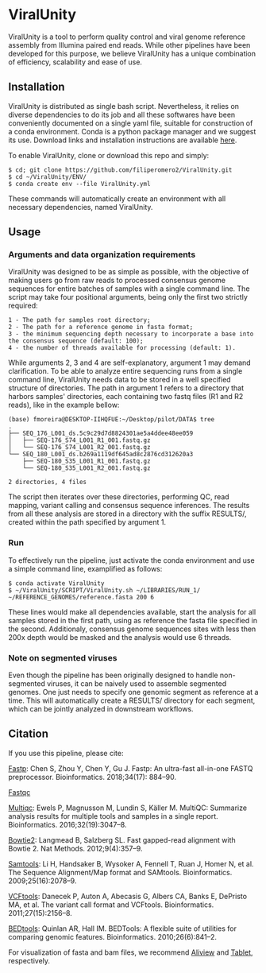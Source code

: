 # ViralUnity

ViralUnity is a tool to perform quality control and viral genome reference assembly from Illumina paired end reads. While other pipelines have been developed for this purpose, we believe ViralUnity has a unique combination of efficiency, scalability and ease of use. 

## Installation

ViralUnity is distributed as single bash script. Nevertheless, it relies on diverse dependencies to do its job and all these softwares have been conveniently documented on a single yaml file, suitable for construction of a conda environment. Conda is a python package manager and we suggest its use. Download links and installation instructions are available <a href="https://docs.conda.io/en/latest/miniconda.html">here</a>.

To enable ViralUnity, clone or download this repo and simply:

    $ cd; git clone https://github.com/filiperomero2/ViralUnity.git
    $ cd ~/ViralUnity/ENV/
    $ conda create env --file ViralUnity.yml

These commands will automatically create an environment with all necessary dependencies, named ViralUnity.

## Usage

### Arguments and data organization requirements

ViralUnity was designed to be as simple as possible, with the objective of making users go from raw reads to processed consensus genome sequences for entire batches of samples with a single command line. The script may take four positional arguments, being only the first two strictly required:

    1 - The path for samples root directory;
    2 - The path for a reference genome in fasta format;
    3 - the minimum sequencing depth necessary to incorporate a base into the consensus sequence (default: 100);
    4 - the number of threads available for processing (default: 1).

While arguments 2, 3 and 4 are self-explanatory, argument 1 may demand clarification. To be able to analyze entire sequencing runs from a single command line, ViralUnity needs data to be stored in a well specified structure of directories. The path in argument 1 refers to a directory that harbors samples' directories, each containing two fastq files (R1 and R2 reads), like in the example bellow:

    (base) fmoreira@DESKTOP-IIHQFUE:~/Desktop/pilot/DATA$ tree
    .
    ├── SEQ_176_L001_ds.5c9c29d7d8824301ae5a4ddee48ee059
    │   ├── SEQ-176_S74_L001_R1_001.fastq.gz
    │   └── SEQ-176_S74_L001_R2_001.fastq.gz
    └── SEQ_180_L001_ds.b269a1119df645ad8c2876cd312620a3
        ├── SEQ-180_S35_L001_R1_001.fastq.gz
        └── SEQ-180_S35_L001_R2_001.fastq.gz

    2 directories, 4 files

The script then iterates over these directories, performing QC, read mapping, variant calling and consensus sequence inferences. The results from all these analysis are stored in a directory with the suffix RESULTS/, created within the path specified by argument 1. 

### Run

To effectively run the pipeline, just activate the conda environment and use a simple command line, examplified as follows:

    $ conda activate ViralUnity
    $ ~/ViralUnity/SCRIPT/ViralUnity.sh ~/LIBRARIES/RUN_1/ ~/REFERENCE_GENOMES/reference.fasta 200 6

These lines would make all dependencies available, start the analysis for all samples stored in the first path, using as reference the fasta file specified in the second. Additionaly, consensus genome sequences sites with less then 200x depth would be masked and the analysis would use 6 threads. 

### Note on segmented viruses

Even though the pipeline has been originally designed to handle non-segmented viruses, it can be naively used to assemble segmented genomes. One just needs to specify one genomic segment as reference at a time. This will automatically create a RESULTS/ directory for each segment, which can be jointly analyzed in downstream workflows.

## Citation

If you use this pipeline, please cite: 

<a href="https://github.com/OpenGene/fastp">Fastp</a>: Chen S, Zhou Y, Chen Y, Gu J. Fastp: An ultra-fast all-in-one FASTQ preprocessor. Bioinformatics. 2018;34(17): 884–90.

<a href="https://www.bioinformatics.babraham.ac.uk/projects/fastqc/">Fastqc</a>

<a href="https://github.com/ewels/MultiQC">Multiqc</a>: Ewels P, Magnusson M, Lundin S, Käller M. MultiQC: Summarize analysis results for multiple tools and samples in a single report. Bioinformatics. 2016;32(19):3047–8.

<a href="https://github.com/BenLangmead/bowtie2">Bowtie2</a>: Langmead B, Salzberg SL. Fast gapped-read alignment with Bowtie 2. Nat Methods. 2012;9(4):357–9.

<a href="https://github.com/samtools/samtools">Samtools</a>: Li H, Handsaker B, Wysoker A, Fennell T, Ruan J, Homer N, et al. The Sequence Alignment/Map format and SAMtools. Bioinformatics. 2009;25(16):2078–9.

<a href="https://github.com/vcftools/vcftools">VCFtools</a>: Danecek P, Auton A, Abecasis G, Albers CA, Banks E, DePristo MA, et al. The variant call format and VCFtools. Bioinformatics. 2011;27(15):2156–8.

<a href="https://github.com/arq5x/bedtools2">BEDtools</a>: Quinlan AR, Hall IM. BEDTools: A flexible suite of utilities for comparing genomic features. Bioinformatics. 2010;26(6):841–2.

For visualization of fasta and bam files, we recommend <a href="https://ormbunkar.se/aliview/">Aliview</a> and <a href="https://ics.hutton.ac.uk/tablet/">Tablet</a>, respectively.